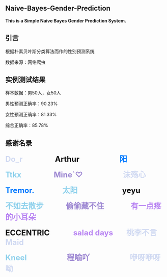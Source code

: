 ## Naive-Bayes-Gender-Prediction
**This is a Simple Naive Bayes Gender Prediction System.**
## 引言
根据朴素贝叶斯分类算法而作的性别预测系统

数据来源：网络爬虫
## 实例测试结果

样本数据：男50人，女50人

男性预测正确率：90.23%

女性预测正确率：81.33%

综合正确率：85.78%

## 感谢名录

<font size=5 color=#D1DAF2>**Do_r**</font> 　　　　　　　<font size=5 color=#0E0E0E>**Arthur**</font>　　　　　　　　　<font size=5 color=#007CFF>**阳**</font>

<font size=5 color=#8FD1EC>**Ttkx**</font> 　　　　　　　<font size=5 color=#9D87D2>**Mine`♡**</font>　　　　　　　　　<font size=5 color=#D1DAF2>**沫殇心**</font>

<font size=5 color=#007CFF>**Tremor.**</font> 　　　　　　<font size=5 color=#8FD1EC>**太阳**</font>　　　　　　　　　　<font size=5 color=#0E0E0E>**yeyu**</font>

<font size=5 color=#8FD1EC>**不如去散步**</font>　　　　　<font size=5 color=#9D87D2>**偷偷藏不住**</font>　　　　　　<font size=5 color=#B884F2>**有一点疼的小耳朵**</font>

<font size=5 color=#0E0E0E>**ECCENTRIC**</font> 　　　　　<font size=5 color=#B884F2>**salad  days**</font>　　　<font size=5 color=#D1DAF2>**桃李不言**</font> 　　　　<font size=5 color=#D1DAF2>**Maid**</font>			

<font size=5 color=#8FD1EC>**Kneel**</font>　　　　　　　　　<font size=5 color=#9D87D2>**程喻吖**</font>　　　　　　　　　<font size=5 color=#D1DAF2>**咿呀咿呀呦**</font>


